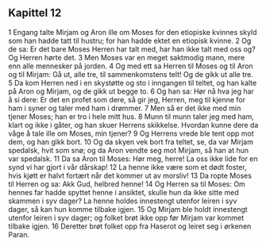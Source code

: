 ## Kapittel 12

1 Engang talte Mirjam og Aron ille om Moses for den etiopiske kvinnes skyld som han hadde tatt til hustru; for han hadde ektet en etiopisk kvinne.
2 Og de sa: Er det bare Moses Herren har talt med, har han ikke talt med oss og? Og Herren hørte det.
3 Men Moses var en meget saktmodig mann, mere enn alle mennesker på jorden.
4 Og med ett sa Herren til Moses og til Aron og til Mirjam: Gå ut, alle tre, til sammenkomstens telt! Og de gikk ut alle tre.
5 Da kom Herren ned i en skystøtte og sto i inngangen til teltet, og han kalte på Aron og Mirjam, og de gikk ut begge to.
6 Og han sa: Hør nå hva jeg har å si dere: Er det en profet som dere, så gir jeg, Herren, meg til kjenne for ham i syner og taler med ham i drømmer.
7 Men så er det ikke med min tjener Moses; han er tro i hele mitt hus.
8 Munn til munn taler jeg med ham, klart og ikke i gåter, og han skuer Herrens skikkelse. Hvordan kunne dere da våge å tale ille om Moses, min tjener?
9 Og Herrens vrede ble tent opp mot dem, og han gikk bort.
10 Og da skyen vek bort fra teltet, se, da var Mirjam spedalsk, hvit som snø; og da Aron vendte seg mot Mirjam, så han at hun var spedalsk.
11 Da sa Aron til Moses: Hør meg, herre! La oss ikke lide for en synd vi har gjort i vår dårskap!
12 La henne ikke være som et dødt foster, hvis kjøtt er halvt fortært når det kommer ut av morsliv!
13 Da ropte Moses til Herren og sa: Akk Gud, helbred henne!
14 Og Herren sa til Moses: Om hennes far hadde spyttet henne i ansiktet, skulle hun da ikke sitte med skammen i syv dager? La henne holdes innestengt utenfor leiren i syv dager, så kan hun komme tilbake igjen.
15 Og Mirjam ble holdt innestengt utenfor leiren i syv dager; og folket brøt ikke opp før Mirjam var kommet tilbake igjen.
16 Deretter brøt folket opp fra Haserot og leiret seg i ørkenen Paran.
